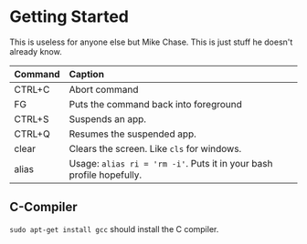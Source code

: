 # Getting Started

This is useless for anyone else but Mike Chase. This is just stuff he doesn't already know.

| Command | Caption |
| :--- | :--- |
| CTRL+C | Abort command |
| FG | Puts the command back into foreground |
| CTRL+S | Suspends an app. |
| CTRL+Q | Resumes the suspended app. |
| clear | Clears the screen. Like `cls` for windows. |
| alias | Usage: `alias ri = 'rm -i'`. Puts it in your bash profile hopefully. |

## C-Compiler

`sudo apt-get install gcc` should install the C compiler.

